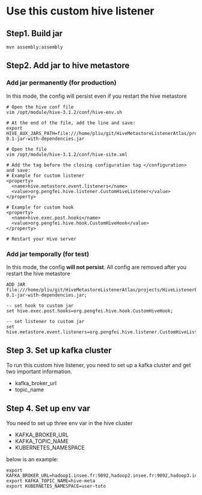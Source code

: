 # Use this custom hive listener

## Step1. Build jar 

```shell
mvn assembly:assembly
```

## Step2. Add jar to hive metastore

### Add jar permanently (for production)
In this mode, the config will persist even if you restart the hive metastore
```shell
# Open the hive conf file
vim /opt/module/hive-3.1.2/conf/hive-env.sh

# At the end of the file, add the line and save:
export HIVE_AUX_JARS_PATH=file:///home/pliu/git/HiveMetastoreListenerAtlas/projects/HiveListenerExample/target/HiveListenerExample-0.1-jar-with-dependencies.jar

# Open the file
vim /opt/module/hive-3.1.2/conf/hive-site.xml

# Add the tag before the closing configuration tag </configuration> and save:
# Example for custom listener
<property>
  <name>hive.metastore.event.listeners</name>
  <value>org.pengfei.hive.listener.CustomHiveListener</value>
</property>

# Example for custom hook
<property>
  <name>hive.exec.post.hooks</name>
  <value>org.pengfei.hive.hook.CustomHiveHook</value>
</property>

# Restart your Hive server
```

### Add jar temporally (for test)

In this mode, the config **will not  persist**. All config are removed after you restart the hive metastore

```hiveql
ADD JAR file:///home/pliu/git/HiveMetastoreListenerAtlas/projects/HiveListenerExample/target/HiveListenerExample-0.1-jar-with-dependencies.jar;

-- set hook to custom jar
set hive.exec.post.hooks=org.pengfei.hive.hook.CustomHiveHook;

-- set listener to custom jar
set hive.metastore.event.listeners=org.pengfei.hive.listener.CustomHiveListener;

```


## Step 3. Set up kafka cluster

To run this custom hive listener, you need to set up a kafka cluster and get two important information.
- kafka_broker_url
- topic_name

## Step 4. Set up env var 
You need to set up three env var in the hive cluster

- KAFKA_BROKER_URL 
- KAFKA_TOPIC_NAME
- KUBERNETES_NAMESPACE

below is an example:

```shell
export KAFKA_BROKER_URL=hadoop1.insee.fr:9092,hadoop2.insee.fr:9092,hadoop3.insee.fr:9092
export KAFKA_TOPIC_NAME=hive-meta
export KUBERNETES_NAMESPACE=user-toto
```
